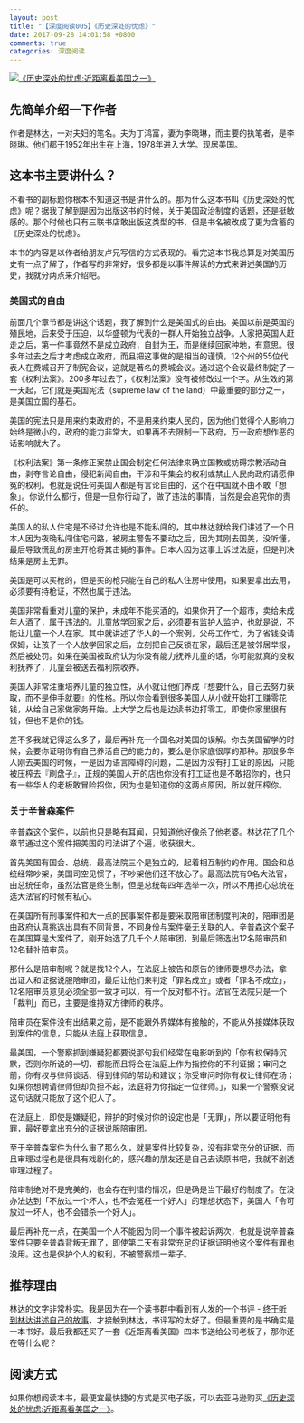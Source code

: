 ```yaml
---
layout: post
title: "【深度阅读005】《历史深处的忧虑》"
date: 2017-09-28 14:01:58 +0800
comments: true
categories: 深度阅读
---
```


[![《历史深处的忧虑:近距离看美国之一》](https://images-cn.ssl-images-amazon.com/images/I/41IJO%2Bd-hsL._SX358_BO1,204,203,200_.jpg)](https://www.amazon.cn/dp/B0118W9RMK/?ie=UTF8&tag=forecho0c-23)

## 先简单介绍一下作者

作者是林达，一对夫妇的笔名。夫为丁鸿富，妻为李晓琳，而主要的执笔者，是李晓琳。他们都于1952年出生在上海，1978年进入大学。现居美国。

## 这本书主要讲什么？

不看书的副标题你根本不知道这书是讲什么的。那为什么这本书叫《历史深处的忧虑》呢？据我了解到是因为出版这书的时候，关于美国政治制度的话题，还是挺敏感的。那个时候也只有三联书店敢出版这类型的书，但是书名被改成了更为含蓄的《历史深处的忧虑》。

<!--more-->

本书的内容是以作者给朋友卢兄写信的方式表现的。看完这本书我总算是对美国历史有一点了解了，作者写的非常好，很多都是以事件解读的方式来讲述美国的历史，我就分两点来介绍吧。

### 美国式的自由

前面几个章节都是讲这个话题，我了解到什么是美国式的自由。美国以前是英国的殖民地，后来受于压迫，以华盛顿为代表的一群人开始独立战争。人家把英国人赶走之后，第一件事竟然不是成立政府，自封为王，而是继续回家种地，有意思。很多年过去之后才考虑成立政府，而且把这事做的是相当的谨慎，12个州的55位代表人在费城召开了制宪会议，这就是著名的费城会议。通过这个会议最终制定了一套《权利法案》。200多年过去了，《权利法案》没有被修改过一个字。从生效的第一天起，它们就是美国宪法（supreme law of the land）中最重要的部分之一，是美国立国的基石。

美国的宪法只是用来约束政府的，不是用来约束人民的，因为他们觉得个人影响力始终是微小的，政府的能力非常大，如果再不去限制一下政府，万一政府想作恶的话影响就大了。

《权利法案》第一条修正案禁止国会制定任何法律来确立国教或妨碍宗教活动自由，剥夺言论自由，侵犯新闻自由，干涉和平集会的权利或禁止人民向政府请愿伸冤的权利。也就是说任何美国人都是有言论自由的，这个在中国就不由不敢「想象」。你说什么都行，但是一旦你行动了，做了违法的事情，当然是会追究你的责任的。

美国人的私人住宅是不经过允许也是不能私闯的，其中林达就给我们讲述了一个日本人因为夜晚私闯住宅问路，被房主警告不要动之后，因为其刚去国美，没听懂，最后导致慌乱的房主开枪将其击毙的事件。日本人因为这事上诉过法庭，但是判决结果是房主无罪。

美国是可以买枪的，但是买的枪只能在自己的私人住房中使用，如果要拿出去用，必须要有持枪证，不然也属于违法。

美国非常看重对儿童的保护，未成年不能买酒的，如果你开了一个超市，卖给未成年人酒了，属于违法的。儿童放学回家之后，必须要有监护人监护，也就是说，不能让儿童一个人在家。其中就讲述了华人的一个案例，父母工作忙，为了省钱没请保姆，让孩子一个人放学回家之后，立刻把自己反锁在家，最后还是被邻居举报，然后被处罚。如果在美国被政府认为你没有能力抚养儿童的话，你可能就真的没权利抚养了，儿童会被送去福利院收养。

美国人非常注重培养儿童的独立性，从小就让他们养成『想要什么，自己去努力获取，而不是伸手就要』的性格。所以你会看到很多美国人从小就开始打工赚零花钱，从给自己家做家务开始。上大学之后也是边读书边打零工，即使你家里很有钱，但也不是你的钱。

差不多我就记得这么多了，最后再补充一个国名对美国的误解。你去美国留学的时候，会要你证明你有自己养活自己的能力的，要么是你家底很厚的那种。那很多华人刚去美国的时候，一是因为语言障碍的问题，二是因为没有打工证的原因，只能被压榨去『刷盘子』，正规的美国人开的店也你没有打工证也是不敢招你的，也只有一些华人的老板敢冒险招你，因为也是知道你的这两点原因，所以就压榨你。

### 关于辛普森案件

辛普森这个案件，以前也只是略有耳闻，只知道他好像杀了他老婆。林达花了几个章节通过这个案件把美国的司法讲了个遍，收获很大。

首先美国有国会、总统、最高法院三个是独立的，起着相互制约的作用。国会和总统经常吵架，美国司空见惯了，不吵架他们还不放心了。最高法院有9名大法官，由总统任命，虽然法官是终生制，但是总统每四年选举一次，所以不用担心总统在选大法官的时候有私心。

在美国所有刑事案件和大一点的民事案件都是要采取陪审团制度判决的，陪审团是由政府认真挑选出具有不同背景，不同身份与案件毫无关联的人。辛普森这个案子在美国算是大案件了，刚开始选了几千个人陪审团，到最后筛选出12名陪审员和12名替补陪审员。

那什么是陪审制呢？就是找12个人，在法庭上被告和原告的律师要想尽办法，拿出证人和证据说服陪审团，最后让他们来判定「罪名成立」或者「罪名不成立」，12名陪审员意见必须全部一致才可以，有一个反对都不行。法官在法院只是一个「裁判」而已，主要是维持双方律师的秩序。

陪审员在案件没有出结果之前，是不能跟外界媒体有接触的，不能从外接媒体获取到案件的信息，只能从法庭上获取信息。

最美国，一个警察抓到嫌疑犯都要说那句我们经常在电影听到的「你有权保持沉默，否则你所说的一切，都能而且将会在法庭上作为指控你的不利证据；审问之前，你有权与律师谈话、得到律师的帮助和建议；你受审问时你有权让律师在场；如果你想聘请律师但却负担不起，法庭将为你指定一位律师。」，如果一个警察没说这句话就只能放了这个犯人了。

在法庭上，即使是嫌疑犯，辩护的时候对你的设定也是「无罪」，所以要证明他有罪，最好要拿出充分的证据说服陪审团。

至于辛普森案件为什么审了那么久，就是案件比较复杂，没有非常充分的证据，而且审理过程也是很具有戏剧化的，感兴趣的朋友还是自己去读原书吧，我就不剧透审理过程了。

陪审制绝对不是完美的，也会存在判错的情况，但是确是当下最好的制度了。在没办法达到「不放过一个坏人，也不会冤枉一个好人」的理想状态下，美国人「令可放过一坏人，也不会错杀一个好人」。

最后再补充一点，在美国一个人不能因为同一个事件被起诉两次，也就是说辛普森案件只要辛普森背叛无罪了，即使第二天有非常充足的证据证明他这个案件有罪也没用。这也是保护个人的权利，不被警察烦一辈子。

## 推荐理由

林达的文字非常朴实。我是因为在一个读书群中看到有人发的一个书评 - [终于听到林达讲述自己的故事](https://book.douban.com/review/7330228/)，才接触到林达，书评写的太好了。但最重要的是书确实是一本书好。最后我都还买了一套《近距离看美国》四本书送给公司老板了，那你还在等什么呢？

## 阅读方式

如果你想阅读本书，最便宜最快捷的方式是买电子版，可以去亚马逊购买[《历史深处的忧虑:近距离看美国之一》](https://www.amazon.cn/dp/B0118W9RMK/?ie=UTF8&tag=forecho0c-23)。